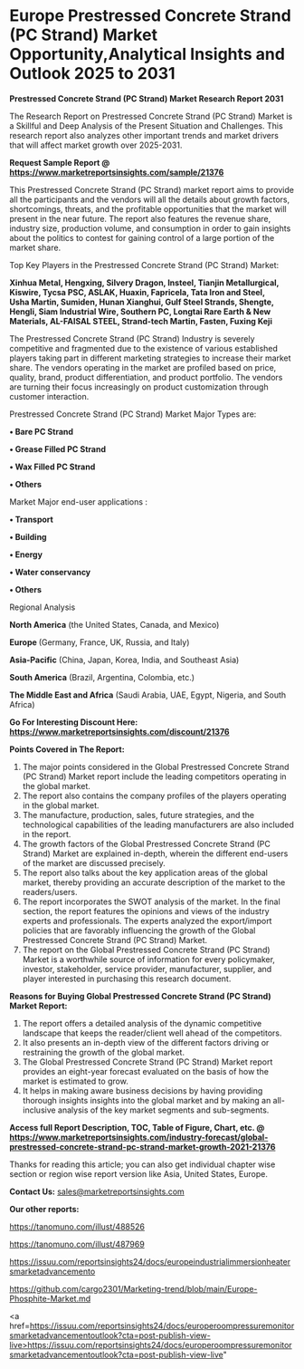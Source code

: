 # Europe Prestressed Concrete Strand (PC Strand) Market Opportunity,Analytical Insights and Outlook 2025 to 2031

<strong>Prestressed Concrete Strand (PC Strand) Market Research Report 2031</strong>

The Research Report on Prestressed Concrete Strand (PC Strand) Market is a Skillful and Deep Analysis of the Present Situation and Challenges. This research report also analyzes other important trends and market drivers that will affect market growth over 2025-2031.

<strong>Request Sample Report @ <a href=https://www.marketreportsinsights.com/sample/21376>https://www.marketreportsinsights.com/sample/21376</a></strong>

This Prestressed Concrete Strand (PC Strand) market report aims to provide all the participants and the vendors will all the details about growth factors, shortcomings, threats, and the profitable opportunities that the market will present in the near future. The report also features the revenue share, industry size, production volume, and consumption in order to gain insights about the politics to contest for gaining control of a large portion of the market share.

Top Key Players in the Prestressed Concrete Strand (PC Strand) Market:

<strong>Xinhua Metal, Hengxing, Silvery Dragon, Insteel, Tianjin Metallurgical, Kiswire, Tycsa PSC, ASLAK, Huaxin, Fapricela, Tata Iron and Steel, Usha Martin, Sumiden, Hunan Xianghui, Gulf Steel Strands, Shengte, Hengli, Siam Industrial Wire, Southern PC, Longtai Rare Earth & New Materials, AL-FAISAL STEEL, Strand-tech Martin, Fasten, Fuxing Keji</strong>

The Prestressed Concrete Strand (PC Strand) Industry is severely competitive and fragmented due to the existence of various established players taking part in different marketing strategies to increase their market share. The vendors operating in the market are profiled based on price, quality, brand, product differentiation, and product portfolio. The vendors are turning their focus increasingly on product customization through customer interaction.

Prestressed Concrete Strand (PC Strand) Market Major Types are:

<strong>• Bare PC Strand

• Grease Filled PC Strand

• Wax Filled PC Strand

• Others</strong>

Market Major end-user applications :

<strong>• Transport

• Building

• Energy

• Water conservancy

• Others</strong>

Regional Analysis

</u><strong><b>North America</b></strong> (the United States, Canada, and Mexico)

<strong><b>Europe </b></strong>(Germany, France, UK, Russia, and Italy)

<strong><b>Asia-Pacific</b></strong> (China, Japan, Korea, India, and Southeast Asia)

<strong><b>South America</b></strong> (Brazil, Argentina, Colombia, etc.)

<strong><b>The Middle East and Africa</b></strong> (Saudi Arabia, UAE, Egypt, Nigeria, and South Africa)

<strong>Go For Interesting Discount Here: <a href=https://www.marketreportsinsights.com/discount/21376>https://www.marketreportsinsights.com/discount/21376</a></strong>

<strong>Points Covered in The Report:</strong>
<ol>
  <li>The major points considered in the Global Prestressed Concrete Strand (PC Strand) Market report include the leading competitors operating in the global market.</li>
  <li>The report also contains the company profiles of the players operating in the global market.</li>
  <li>The manufacture, production, sales, future strategies, and the technological capabilities of the leading manufacturers are also included in the report.</li>
  <li>The growth factors of the Global Prestressed Concrete Strand (PC Strand) Market are explained in-depth, wherein the different end-users of the market are discussed precisely.</li>
  <li>The report also talks about the key application areas of the global market, thereby providing an accurate description of the market to the readers/users.</li>
  <li>The report incorporates the SWOT analysis of the market. In the final section, the report features the opinions and views of the industry experts and professionals. The experts analyzed the export/import policies that are favorably influencing the growth of the Global Prestressed Concrete Strand (PC Strand) Market.</li>
  <li>The report on the Global Prestressed Concrete Strand (PC Strand) Market is a worthwhile source of information for every policymaker, investor, stakeholder, service provider, manufacturer, supplier, and player interested in purchasing this research document.</li>
</ol>
<strong>Reasons for Buying Global Prestressed Concrete Strand (PC Strand) Market Report:</strong>

<ol>
  <li>The report offers a detailed analysis of the dynamic competitive landscape that keeps the reader/client well ahead of the competitors.</li>
  <li>It also presents an in-depth view of the different factors driving or restraining the growth of the global market.</li>
  <li>The Global Prestressed Concrete Strand (PC Strand) Market report provides an eight-year forecast evaluated on the basis of how the market is estimated to grow.</li>
  <li>It helps in making aware business decisions by having providing thorough insights insights into the global market and by making an all-inclusive analysis of the key market segments and sub-segments.</li>
</ol>
<strong>Access full Report Description, TOC, Table of Figure, Chart, etc. @ <a href=https://www.marketreportsinsights.com/industry-forecast/global-prestressed-concrete-strand-pc-strand-market-growth-2021-21376>https://www.marketreportsinsights.com/industry-forecast/global-prestressed-concrete-strand-pc-strand-market-growth-2021-21376</a></strong>


Thanks for reading this article; you can also get individual chapter wise section or region wise report version like Asia, United States, Europe.

<strong>Contact Us:</strong>
sales@marketreportsinsights.com

<strong>Our other reports:</strong>

<a href=https://tanomuno.com/illust/488526>https://tanomuno.com/illust/488526</a>

<a href=https://tanomuno.com/illust/487969>https://tanomuno.com/illust/487969</a>

<a href=https://issuu.com/reportsinsights24/docs/europeindustrialimmersionheatersmarketadvancemento>https://issuu.com/reportsinsights24/docs/europeindustrialimmersionheatersmarketadvancemento</a>

<a href=https://github.com/cargo2301/Marketing-trend/blob/main/Europe-Phosphite-Market.md>https://github.com/cargo2301/Marketing-trend/blob/main/Europe-Phosphite-Market.md</a>

<a href=https://issuu.com/reportsinsights24/docs/europeroompressuremonitorsmarketadvancementoutlook?cta=post-publish-view-live>https://issuu.com/reportsinsights24/docs/europeroompressuremonitorsmarketadvancementoutlook?cta=post-publish-view-live</a>"
